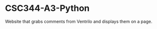 CSC344-A3-Python
================

Website that grabs comments from Ventrilo and displays them on a page.